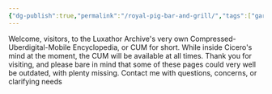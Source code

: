 ```yaml
---
{"dg-publish":true,"permalink":"/royal-pig-bar-and-grill/","tags":["gardenEntry"]}
---
```


Welcome, visitors, to the Luxathor Archive's very own Compressed-Uberdigital-Mobile Encyclopedia, or CUM for short. While inside Cicero's mind at the moment, the CUM will be available at all times. Thank you for visiting, and please bare in mind that some of these pages could very well be outdated, with plenty missing. Contact me with questions, concerns, or clarifying needs